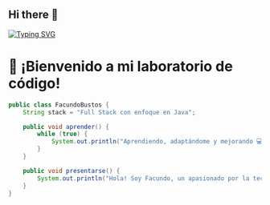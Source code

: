 ## Hi there 👋

[![Typing SVG](https://readme-typing-svg.herokuapp.com?color=F7D038&lines=Hola%2C+soy+Facundo+Bustos;Java+Developer+en+construcci%C3%B3n;Apasionado+por+la+tecnolog%C3%ADa+y+los+desaf%C3%ADos)](https://git.io/typing-svg)

# 👋 ¡Bienvenido a mi laboratorio de código!

```java
public class FacundoBustos {
    String stack = "Full Stack con enfoque en Java";

    public void aprender() {
        while (true) {
            System.out.println("Aprendiendo, adaptándome y mejorando 💻☕");
        }
    }

    public void presentarse() {
        System.out.println("Hola! Soy Facundo, un apasionado por la tecnología con hambre de crecer en IT.");
    }
}
